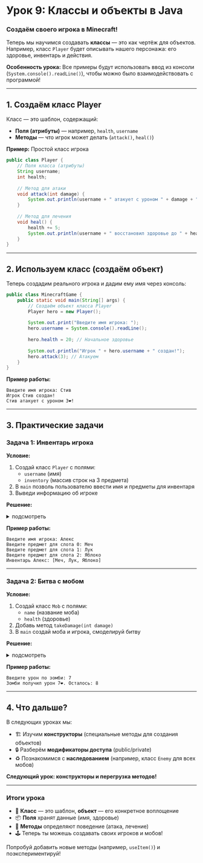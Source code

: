 # **Урок 9: Классы и объекты в Java**  
### **Создаём своего игрока в Minecraft!**  

Теперь мы научимся создавать **классы** — это как чертёж для объектов. Например, класс `Player` будет описывать нашего персонажа: его здоровье, инвентарь и действия.  

**Особенность урока:** Все примеры будут использовать ввод из консоли (`System.console().readLine()`), чтобы можно было взаимодействовать с программой!

---

## **1. Создаём класс Player**  

Класс — это шаблон, содержащий:  
- **Поля (атрибуты)** — например, `health`, `username`  
- **Методы** — что игрок может делать (`attack()`, `heal()`)  

**Пример:** Простой класс игрока  
```java
public class Player {
    // Поля класса (атрибуты)
    String username;
    int health;
    
    // Метод для атаки
    void attack(int damage) {
        System.out.println(username + " атакует с уроном " + damage + "❤️!");
    }
    
    // Метод для лечения
    void heal() {
        health += 5;
        System.out.println(username + " восстановил здоровье до " + health + "❤️");
    }
}
```

---

## **2. Используем класс (создаём объект)**  

Теперь создадим реального игрока и дадим ему имя через консоль:  

```java
public class MinecraftGame {
    public static void main(String[] args) {
        // Создаём объект класса Player
        Player hero = new Player();
        
        System.out.print("Введите имя игрока: ");
        hero.username = System.console().readLine();
        
        hero.health = 20; // Начальное здоровье
        
        System.out.println("Игрок " + hero.username + " создан!");
        hero.attack(3); // Атакуем
    }
}
```

**Пример работы:**  
```
Введите имя игрока: Стив
Игрок Стив создан!
Стив атакует с уроном 3❤️!
```

---

## **3. Практические задачи**  

### **Задача 1: Инвентарь игрока**  
**Условие:**  
1. Создай класс `Player` с полями:  
   - `username` (имя)  
   - `inventory` (массив строк на 3 предмета)  
2. В `main` позволь пользователю ввести имя и предметы для инвентаря  
3. Выведи информацию об игроке  

**Решение:**  
<details>
<summary>подсмотреть</summary>

```java
import java.util.Arrays;

public class Player {
    String username;
    String[] inventory = new String[3];
    
    void showInventory() {
        System.out.println("Инвентарь " + username + ": " + Arrays.toString(inventory));
    }
}

public class Game {
    public static void main(String[] args) {
        Player p = new Player();
        
        System.out.print("Введите имя игрока: ");
        p.username = System.console().readLine();
        
        for (int i = 0; i < 3; i++) {
            System.out.print("Введите предмет для слота " + i + ": ");
            p.inventory[i] = System.console().readLine();
        }
        
        p.showInventory();
    }
}
```
</details>

**Пример работы:**  
```
Введите имя игрока: Алекс
Введите предмет для слота 0: Меч
Введите предмет для слота 1: Лук
Введите предмет для слота 2: Яблоко
Инвентарь Алекс: [Меч, Лук, Яблоко]
```

---

### **Задача 2: Битва с мобом**  
**Условие:**  
1. Создай класс `Mob` с полями:  
   - `name` (название моба)  
   - `health` (здоровье)  
2. Добавь метод `takeDamage(int damage)`  
3. В `main` создай моба и игрока, смоделируй битву  

**Решение:**  
<details>
<summary>подсмотреть</summary>

```java
public class Mob {
    String name;
    int health;
    
    void takeDamage(int damage) {
        health -= damage;
        System.out.println(name + " получил урон " + damage + "❤️. Осталось: " + health);
    }
}

public class Battle {
    public static void main(String[] args) {
        Mob zombie = new Mob();
        zombie.name = "Зомби";
        zombie.health = 15;
        
        System.out.print("Введите урон по зомби: ");
        int damage = Integer.parseInt(System.console().readLine());
        
        zombie.takeDamage(damage);
    }
}
```
</details>

**Пример работы:**  
```
Введите урон по зомби: 7
Зомби получил урон 7❤️. Осталось: 8
```

---

## **4. Что дальше?**  
В следующих уроках мы:  
- 🏗️ Изучим **конструкторы** (специальные методы для создания объектов)  
- 🔒 Разберём **модификаторы доступа** (public/private)  
- ♻️ Познакомимся с **наследованием** (например, класс `Enemy` для всех мобов)  

**Следующий урок: конструкторы и перегрузка методов!**  

---

### **Итоги урока**  
- 🧩 **Класс** — это шаблон, **объект** — его конкретное воплощение  
- 📦 **Поля** хранят данные (имя, здоровье)  
- 🎯 **Методы** определяют поведение (атака, лечение)  
- 🕹️ Теперь ты можешь создавать своих игроков и мобов!  

Попробуй добавить новые методы (например, `useItem()`) и поэкспериментируй!